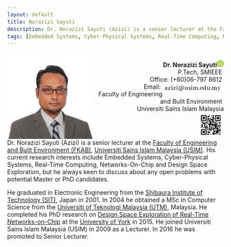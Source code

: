 ```yaml
---
layout: default
title: Norazizi Sayuti
description: Dr. Norazizi Sayuti (Azizi) is a senior lecturer at the Faculty of Engineering and Built Environment, Universiti Sains Islam Malaysia (USIM). His current research interests include Embedded Systems, Cyber-Physical Systems, Real-Time Computing, Networks-On-Chip, Design Space Exploration.
tags: [Embedded Systems, Cyber-Physical Systems, Real-Time Computing, Networks-On-Chip, Design Space Exploration]
---
```


<div>
    <dl>
        <dt><img src="images/me.jpg" width="200" height="200" align="left"></dt>
        <dd> 
			<div style="white-space: pre-wrap; text-align: right">
			<b>Dr. Norazizi Sayuti</b><a href="https://orcid.org/0000-0002-1926-8491"><img src="images/orcid.gif"></a>
			P.Tech, SMIEEE &#10;Office: (+60)06-797 8612 &#10;Email:<img src="images/email.jpg" align="right"> &#10;Faculty of Engineering and Built Environment &#10;Universiti Sains Islam Malaysia&#10;<img src="images/vcard.png" width="60" align="right">
			</div>
		</dd>
    </dl>     	
</div>

<p style="clear: both;"></p>
			
Dr. Norazizi Sayuti (Azizi) is a senior lecturer at the [Faculty of Engineering and Built Environment (FKAB)](https://fkab.usim.edu.my), [Universiti Sains Islam Malaysia (USIM)](https://usim.edu.my). His current research interests include Embedded Systems, Cyber-Physical Systems, Real-Time Computing, Networks-On-Chip and Design Space Exploration, but he always keen to discuss about any open problems with potential Master or PhD candidates.

He graduated in Electronic Engineering from the [Shibaura Institute of Technology (SIT)](https://www.shibaura-it.ac.jp/en), Japan in 2001. In 2004 he obtained a MSc in Computer Science from the [Universiti of Teknologi Malaysia (UTM)](https://kl.utm.my/), Malaysia. He completed his PhD research on [Design Space Exploration of Real-Time Networks-on-Chip](https://etheses.whiterose.ac.uk/8963/) at the [University of York](https://york.ac.uk) in 2015. He joined Universiti Sains Islam Malaysia (USIM) in 2009 as a Lecturer. In 2016 he was promoted to Senior Lecturer. 
